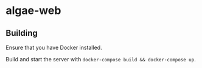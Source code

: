 # algae-web

## Building

Ensure that you have Docker installed.

Build and start the server with `docker-compose build && docker-compose up`.

